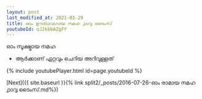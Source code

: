 ```yaml
---
layout: post
last_modified_at: 2021-03-29
title: ഓം ഊര്ധവഗായ നമഹ ൧൦൮ ടൈംസ്
youtubeId: oJ2kbbAZgFY
---
```

 
 
 ഓം സൂക്ഷ്മായ നമഹ 
 
 -  ആർക്കാണ് ഏറ്റവും ചെറിയ അറിവുള്ളത് 
 
  
 
  
 
 
 
 
 
 


{% include youtubePlayer.html id=page.youtubeId %}
 
[Next]({{ site.baseurl }}{% link  split2/_posts/2016-07-26-ഓം രാമായ നമഹ ൧൦൮ ടൈംസ്.md%})
 
